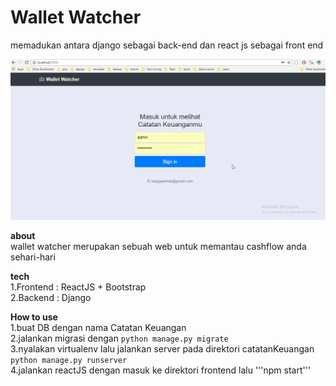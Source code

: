 # Wallet Watcher
memadukan antara django sebagai back-end dan react js sebagai front end

![Alt Text](ss.gif)

**about** <br>
wallet watcher merupakan sebuah web untuk memantau cashflow anda sehari-hari

**tech** <br>
1.Frontend : ReactJS + Bootstrap<br>
2.Backend : Django

**How to use** <br>
1.buat DB dengan nama Catatan Keuangan<br>
2.jalankan migrasi dengan ```python manage.py migrate```<br>
3.nyalakan virtualenv lalu jalankan server pada direktori catatanKeuangan ```python manage.py runserver```<br>
4.jalankan reactJS dengan masuk ke direktori frontend lalu '''npm start'''
